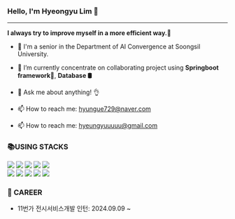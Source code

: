 ### Hello, I'm Hyeongyu Lim 👋
---------------------------------------------------
**I always try to improve myself in a more efficient way.**:runner:


- 🏫 I'm a senior in the Department of AI Convergence at Soongsil University.
- 📖 I’m currently concentrate on collaborating project using **Springboot framework🌱**, **Database 🛢**


- 💬 Ask me about anything! :ok_hand:
- 📫 How to reach me: hyungue729@naver.com
- 📫 How to reach me: hyeungyuuuuu@gmail.com

<div><h3>📚USING STACKS</h3></div>
<div>
    <img src="https://img.shields.io/badge/java-007396?style=for-the-badge&logo=java&logoColor=white">
    <img src="https://img.shields.io/badge/python-3776AB?style=for-the-badge&logo=python&logoColor=white"> 
    <img src="https://img.shields.io/badge/spring-6DB33F?style=for-the-badge&logo=spring&logoColor=white"> 
    <img src="https://img.shields.io/badge/Spring Boot-6DB33F?style=for-the-badge&logo=Spring Boot&logoColor=white">
    <img src="https://img.shields.io/badge/mysql-4479A1?style=for-the-badge&logo=mysql&logoColor=white"> 
  <br>
    <img src="https://img.shields.io/badge/linux-FCC624?style=for-the-badge&logo=linux&logoColor=black"> 
    <img src="https://img.shields.io/badge/amazonaws-232F3E?style=for-the-badge&logo=amazonaws&logoColor=white"> 
    <img src="https://img.shields.io/badge/Docker-2496ED?style=for-the-badge&logo=Docker&logoColor=white"/>
    <img src="https://img.shields.io/badge/github-181717?style=for-the-badge&logo=github&logoColor=white">
    <img src="https://img.shields.io/badge/git-F05032?style=for-the-badge&logo=git&logoColor=white">


</div>
</div>
<div><h3>💼 CAREER</h3></div>
<div>
    <ul>
        <li>11번가 전시서비스개발 인턴: 2024.09.09 ~ </li>
    </ul>
</div>
